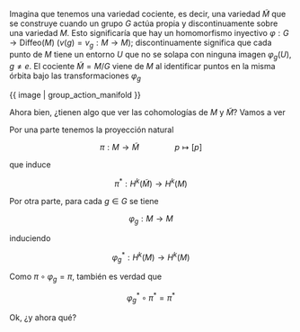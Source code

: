 Imagina que tenemos una variedad cociente, es decir, una variedad $\tilde{M}$ que se construye cuando un grupo $G$ actúa propia y discontinuamente sobre una variedad $M$. Esto significaría que hay un homomorfismo inyectivo $\varphi:G\longrightarrow \mathrm{Diffeo}(M)$ ($v(g)=v_g:M\longrightarrow M$); discontinuamente significa que cada punto de $M$ tiene un entorno $U$ que no se solapa con ninguna imagen $\varphi_g(U)$, $g\neq e$. El cociente $\tilde{M}=M/G$ viene de $M$ al identificar puntos en la misma órbita bajo las transformaciones $\varphi_g$

{{ image | group_action_manifold }}

Ahora bien, ¿tienen algo que ver las cohomologías de $M$ y $\tilde{M}$? Vamos a ver

Por una parte tenemos la proyección natural

$$\pi:M\longrightarrow \tilde{M}\qquad\qquad p\longmapsto [p]$$

que induce 

$$\pi^*:H^k(\tilde{M})\longrightarrow H^k(M)$$

Por otra parte, para cada $g\in G$ se tiene

$$\varphi_g:M\longrightarrow M$$

induciendo

$$\varphi_g^*:H^k(M)\longrightarrow H^k(M)$$

Como $\pi\circ\varphi_g=\pi$, también es verdad que

$$\varphi_g^*\circ\pi^*=\pi^*$$

Ok, ¿y ahora qué?